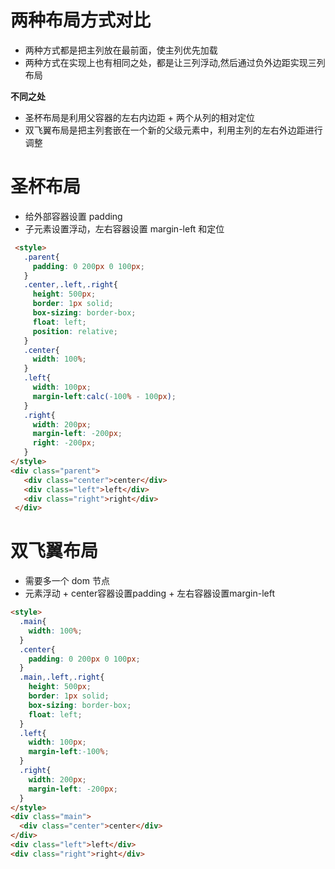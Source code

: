 
# 两种布局方式对比
- 两种方式都是把主列放在最前面，使主列优先加载
- 两种方式在实现上也有相同之处，都是让三列浮动,然后通过负外边距实现三列布局

**不同之处**
- 圣杯布局是利用父容器的左右内边距 + 两个从列的相对定位
- 双飞翼布局是把主列套嵌在一个新的父级元素中，利用主列的左右外边距进行调整

# 圣杯布局
- 给外部容器设置 padding
- 子元素设置浮动，左右容器设置 margin-left 和定位
```html
 <style>
   .parent{
     padding: 0 200px 0 100px;
   }
   .center,.left,.right{
     height: 500px;
     border: 1px solid;
     box-sizing: border-box;
     float: left;
     position: relative;
   }
   .center{
     width: 100%;
   }
   .left{
     width: 100px;
     margin-left:calc(-100% - 100px);
   }
   .right{
     width: 200px;
     margin-left: -200px;
     right: -200px;
   }
</style>
<div class="parent">
   <div class="center">center</div>
   <div class="left">left</div>
   <div class="right">right</div>
 </div>
```
 


# 双飞翼布局
- 需要多一个 dom 节点
- 元素浮动 + center容器设置padding + 左右容器设置margin-left
```html
<style>
  .main{
    width: 100%;
  }
  .center{
    padding: 0 200px 0 100px;
  }
  .main,.left,.right{
    height: 500px;
    border: 1px solid;
    box-sizing: border-box;
    float: left;
  }
  .left{
    width: 100px;
    margin-left:-100%;
  }
  .right{
    width: 200px;
    margin-left: -200px;
  }
</style>
<div class="main">
  <div class="center">center</div>
</div>
<div class="left">left</div>
<div class="right">right</div>
```


